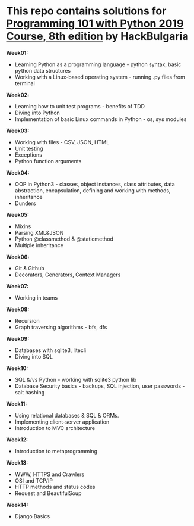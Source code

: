 # This repo contains solutions for [Programming 101 with Python 2019 Course, 8th edition](https://github.com/HackBulgaria/Programming-101-Python-2019/) by HackBulgaria

__Week01:__
- Learning Python as a programming language - python syntax, basic python data structures
- Working with a Linux-based operating system - running .py files from terminal

__Week02:__
- Learning how to unit test programs - benefits of TDD
- Diving into Python
- Implementation of basic Linux commands in Python - os, sys modules

__Week03:__
- Working with files - CSV, JSON, HTML
- Unit testing
- Exceptions
- Python function arguments

__Week04:__
- OOP in Python3 - classes, object instances, class attributes, data abstraction, encapsulation, defining and working with methods, inheritance
- Dunders

__Week05:__
- Mixins
- Parsing XML&JSON
- Python @classmethod & @staticmethod
- Multiple inheritance

__Week06:__
- Git & Github
- Decorators, Generators, Context Managers

__Week07:__
- Working in teams

__Week08:__
- Recursion
- Graph traversing algorithms - bfs, dfs

__Week09:__
- Databases with sqlite3, litecli
- Diving into SQL

__Week10:__
- SQL &/vs Python - working with sqlite3 python lib
- Database Security basics - backups, SQL injection, user passwords - salt hashing 

__Week11:__
- Using relational databases & SQL & ORMs.
- Implementing client-server application
- Introduction to MVC architecture

__Week12:__
- Introduction to metaprogramming

__Week13:__
- WWW, HTTPS and Crawlers
- OSI and TCP/IP
- HTTP methods and status codes
- Request and BeautifulSoup

__Week14:__
- Django Basics 

